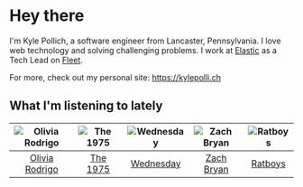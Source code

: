 # Hey there


I'm Kyle Pollich, a software engineer from Lancaster, Pennsylvania. I love web technology and solving challenging problems.
I work at [Elastic](https://www.elastic.co/) as a Tech Lead on [Fleet](https://www.elastic.co/guide/en/fleet/current/fleet-overview.html).

For more, check out my personal site: https://kylepolli.ch

## What I'm listening to lately

<!-- begin artists -->
  |![Olivia Rodrigo](https://i.scdn.co/image/ab6761610000f178e03a98785f3658f0b6461ec4)|![The 1975](https://i.scdn.co/image/ab6761610000f17889348336354096fd4e36ca73)|![Wednesday](https://i.scdn.co/image/ab6761610000f1786be7d750f449d0e04196e179)|![Zach Bryan](https://i.scdn.co/image/ab6761610000f1784fd54df35bfcfa0fc9fc2da7)|![Ratboys](https://i.scdn.co/image/ab6761610000f17804eddff1ed28df0065c09448)|
  |:---:|:---:|:---:|:---:|:---:|
  |[Olivia Rodrigo](https://open.spotify.com/artist/1McMsnEElThX1knmY4oliG)|[The 1975](https://open.spotify.com/artist/3mIj9lX2MWuHmhNCA7LSCW)|[Wednesday](https://open.spotify.com/artist/4j7DrazfBZLLD0OrVoAtEe)|[Zach Bryan](https://open.spotify.com/artist/40ZNYROS4zLfyyBSs2PGe2)|[Ratboys](https://open.spotify.com/artist/1SoBNpuC0N4nvaQFENS0qf)|
<!-- end artists -->
